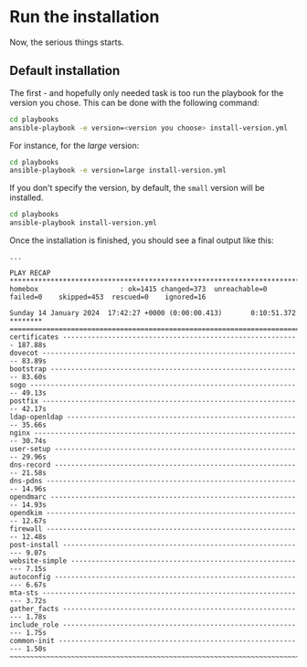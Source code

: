 # Run the installation

Now, the serious things starts.

## Default installation

The first - and hopefully only needed task is too run the playbook for the version you
chose. This can be done with the following command:

```sh
cd playbooks
ansible-playbook -e version=<version you choose> install-version.yml
```

For instance, for the _large_ version:

```sh
cd playbooks
ansible-playbook -e version=large install-version.yml
```

If you don't specify the version, by default, the `small` version will be installed.

```sh
cd playbooks
ansible-playbook install-version.yml
```

Once the installation is finished, you should see a final output like this:

```plain
...

PLAY RECAP *************************************************************************************************************
homebox                    : ok=1415 changed=373  unreachable=0    failed=0    skipped=453  rescued=0    ignored=16

Sunday 14 January 2024  17:42:27 +0000 (0:00:00.413)       0:10:51.372 ********
===============================================================================
certificates ---------------------------------------------------------- 187.88s
dovecot ---------------------------------------------------------------- 83.89s
bootstrap -------------------------------------------------------------- 83.60s
sogo ------------------------------------------------------------------- 49.13s
postfix ---------------------------------------------------------------- 42.17s
ldap-openldap ---------------------------------------------------------- 35.66s
nginx ------------------------------------------------------------------ 30.74s
user-setup ------------------------------------------------------------- 29.96s
dns-record ------------------------------------------------------------- 21.58s
dns-pdns --------------------------------------------------------------- 14.96s
opendmarc -------------------------------------------------------------- 14.93s
opendkim --------------------------------------------------------------- 12.67s
firewall --------------------------------------------------------------- 12.48s
post-install ------------------------------------------------------------ 9.07s
website-simple ---------------------------------------------------------- 7.15s
autoconfig -------------------------------------------------------------- 6.67s
mta-sts ----------------------------------------------------------------- 3.72s
gather_facts ------------------------------------------------------------ 1.78s
include_role ------------------------------------------------------------ 1.75s
common-init ------------------------------------------------------------- 1.50s
~~~~~~~~~~~~~~~~~~~~~~~~~~~~~~~~~~~~~~~~~~~~~~~~~~~~~~~~~~~~~~~~~~~~~~~~~~~~~~~
```

